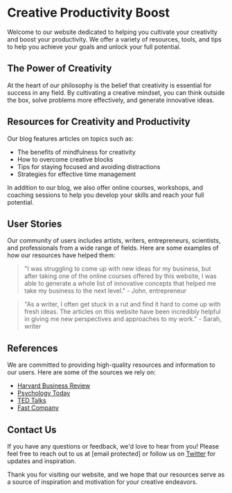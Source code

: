 <!--font:Montserrat-->

# Creative Productivity Boost

Welcome to our website dedicated to helping you cultivate your creativity and boost your productivity. We offer a variety of resources, tools, and tips to help you achieve your goals and unlock your full potential.

## The Power of Creativity

At the heart of our philosophy is the belief that creativity is essential for success in any field. By cultivating a creative mindset, you can think outside the box, solve problems more effectively, and generate innovative ideas.

## Resources for Creativity and Productivity

Our blog features articles on topics such as:

- The benefits of mindfulness for creativity
- How to overcome creative blocks
- Tips for staying focused and avoiding distractions
- Strategies for effective time management

In addition to our blog, we also offer online courses, workshops, and coaching sessions to help you develop your skills and reach your full potential.

## User Stories

Our community of users includes artists, writers, entrepreneurs, scientists, and professionals from a wide range of fields. Here are some examples of how our resources have helped them:

> "I was struggling to come up with new ideas for my business, but after taking one of the online courses offered by this website, I was able to generate a whole list of innovative concepts that helped me take my business to the next level." - John, entrepreneur

> "As a writer, I often get stuck in a rut and find it hard to come up with fresh ideas. The articles on this website have been incredibly helpful in giving me new perspectives and approaches to my work." - Sarah, writer

## References

We are committed to providing high-quality resources and information to our users. Here are some of the sources we rely on:

- [Harvard Business Review](#)
- [Psychology Today](#)
- [TED Talks](#)
- [Fast Company](#)

## Contact Us

If you have any questions or feedback, we'd love to hear from you! Please feel free to reach out to us at [email protected] or follow us on [Twitter](#) for updates and inspiration.

Thank you for visiting our website, and we hope that our resources serve as a source of inspiration and motivation for your creative endeavors.

<!--

Write me content for website with wallpaper which alt text is:

"A pattern of interconnected nodes and lines resembling a neural network"

The name/title of the page should not be 1:1 copy of the alt text but rather a real content of the website which is using this wallpaper.

- Use markdown format 
- Start with heading
- Heading should be short and concise
- The content should look like a real website 
- The website should not be about the wallpaper, wallpaper is just a related background
- Heading should be contain work "wallpaper" or "background"
- Include real sections like references, contact, user stories, etc. use things relevant to the page purpose.
- Feel free to use structure like headings, bullets, numbering, blockquotes, paragraphs, horizontal lines, etc.
- You can use formatting like bold or _italic_
- You can include UTF-8 emojis
- Links should be only #hash anchors (and you can refer to the document itself)
- Do not include images


---


# Creative Mindset Wallpaper for Productivity and Inspiration

Welcome to our website dedicated to promoting a creative mindset for productivity and inspiration. Our site is designed to help individuals and teams achieve their goals by providing resources, tools, and tips for unlocking creativity and enhancing productivity.

## The Power of a Creative Mindset

At the heart of our philosophy is the belief that creativity is essential for success in any field. Whether you're an artist, entrepreneur, or scientist, cultivating a creative mindset can help you think outside the box, solve problems more effectively, and generate innovative ideas. Our wallpaper, featuring a pattern of interconnected nodes and lines resembling a neural network, serves as a visual reminder of the power of a creative mindset.

## Resources for Creativity and Productivity

We offer a range of resources to help you tap into your creativity and boost your productivity. Our blog features articles on topics such as:

- The benefits of mindfulness for creativity
- How to overcome creative blocks
- Tips for staying focused and avoiding distractions
- Strategies for effective time management

In addition to our blog, we also offer online courses, workshops, and coaching sessions to help you develop your skills and reach your full potential.

## User Stories

Our community of users includes artists, writers, entrepreneurs, scientists, and professionals from a wide range of fields. Here are some examples of how our resources have helped them:

> "I was struggling to come up with new ideas for my business, but after taking one of the online courses offered by this website, I was able to generate a whole list of innovative concepts that helped me take my business to the next level." - John, entrepreneur

> "As a writer, I often get stuck in a rut and find it hard to come up with fresh ideas. The articles on this website have been incredibly helpful in giving me new perspectives and approaches to my work." - Sarah, writer

## References

We are committed to providing high-quality resources and information to our users. Here are some of the sources we rely on:

- [Harvard Business Review](#)
- [Psychology Today](#)
- [TED Talks](#)
- [Fast Company](#)

## Contact Us

If you have any questions or feedback, we'd love to hear from you! Please feel free to reach out to us at [email protected] or follow us on [Twitter](#) for updates and inspiration.

Thank you for visiting our website, and we hope that our wallpaper serves as a source of inspiration and motivation for your creative endeavors.


---


Heading should not include word "wallpaper". The website should not be about the wallpaper itself, wallpaper is just a related background, rewrite whole content.


---


# Unlock Your Creative Potential with Our Productivity and Inspiration Website

Welcome to our website dedicated to helping individuals and teams unlock their creative potential for enhanced productivity and inspiration. Our site offers a variety of resources, tools, and tips to help you cultivate a creative mindset and achieve your goals.

## The Power of Creativity

At the heart of our philosophy is the belief that creativity is essential for success in any field. Whether you're an artist, entrepreneur, or scientist, cultivating a creative mindset can help you think outside the box, solve problems more effectively, and generate innovative ideas.

## Resources for Creativity and Productivity

We offer a range of resources to help you tap into your creativity and boost your productivity. Our blog features articles on topics such as:

- The benefits of mindfulness for creativity
- How to overcome creative blocks
- Tips for staying focused and avoiding distractions
- Strategies for effective time management

In addition to our blog, we also offer online courses, workshops, and coaching sessions to help you develop your skills and reach your full potential.

## User Stories

Our community of users includes artists, writers, entrepreneurs, scientists, and professionals from a wide range of fields. Here are some examples of how our resources have helped them:

> "I was struggling to come up with new ideas for my business, but after taking one of the online courses offered by this website, I was able to generate a whole list of innovative concepts that helped me take my business to the next level." - John, entrepreneur

> "As a writer, I often get stuck in a rut and find it hard to come up with fresh ideas. The articles on this website have been incredibly helpful in giving me new perspectives and approaches to my work." - Sarah, writer

## References

We are committed to providing high-quality resources and information to our users. Here are some of the sources we rely on:

- [Harvard Business Review](#)
- [Psychology Today](#)
- [TED Talks](#)
- [Fast Company](#)

## Contact Us

If you have any questions or feedback, we'd love to hear from you! Please feel free to reach out to us at [email protected] or follow us on [Twitter](#) for updates and inspiration.

Thank you for visiting our website, and we hope that our interconnected nodes and lines resembling a neural network serve as a source of inspiration and motivation for your creative endeavors.


---


Heading is too long, rewrite whole content.


---


# Unlock Your Creative Potential with Our Inspiration and Productivity Resources

Welcome to our website dedicated to helping individuals and teams unlock their creative potential for enhanced productivity and inspiration. We offer a variety of resources, tools, and tips to help you cultivate a creative mindset and achieve your goals.

## The Power of Creativity

At the heart of our philosophy is the belief that creativity is essential for success in any field. Cultivating a creative mindset can help you think outside the box, solve problems more effectively, and generate innovative ideas.

## Resources for Creativity and Productivity

Our blog features articles on topics such as:

- The benefits of mindfulness for creativity
- How to overcome creative blocks
- Tips for staying focused and avoiding distractions
- Strategies for effective time management

In addition to our blog, we also offer online courses, workshops, and coaching sessions to help you develop your skills and reach your full potential.

## User Stories

Our community of users includes artists, writers, entrepreneurs, scientists, and professionals from a wide range of fields. Here are some examples of how our resources have helped them:

> "I was struggling to come up with new ideas for my business, but after taking one of the online courses offered by this website, I was able to generate a whole list of innovative concepts that helped me take my business to the next level." - John, entrepreneur

> "As a writer, I often get stuck in a rut and find it hard to come up with fresh ideas. The articles on this website have been incredibly helpful in giving me new perspectives and approaches to my work." - Sarah, writer

## References

We are committed to providing high-quality resources and information to our users. Here are some of the sources we rely on:

- [Harvard Business Review](#)
- [Psychology Today](#)
- [TED Talks](#)
- [Fast Company](#)

## Contact Us

If you have any questions or feedback, we'd love to hear from you! Please feel free to reach out to us at [email protected] or follow us on [Twitter](#) for updates and inspiration.

Thank you for visiting our website, and we hope that our resources serve as a source of inspiration and motivation for your creative endeavors.


---


Heading is too long, rewrite whole content.


---


# Cultivate Your Creativity and Boost Your Productivity with Our Resources

Welcome to our website dedicated to helping you cultivate your creativity and boost your productivity. We offer a variety of resources, tools, and tips to help you achieve your goals and unlock your full potential.

## The Power of Creativity

At the heart of our philosophy is the belief that creativity is essential for success in any field. By cultivating a creative mindset, you can think outside the box, solve problems more effectively, and generate innovative ideas.

## Resources for Creativity and Productivity

Our blog features articles on topics such as:

- The benefits of mindfulness for creativity
- How to overcome creative blocks
- Tips for staying focused and avoiding distractions
- Strategies for effective time management

In addition to our blog, we also offer online courses, workshops, and coaching sessions to help you develop your skills and reach your full potential.

## User Stories

Our community of users includes artists, writers, entrepreneurs, scientists, and professionals from a wide range of fields. Here are some examples of how our resources have helped them:

> "I was struggling to come up with new ideas for my business, but after taking one of the online courses offered by this website, I was able to generate a whole list of innovative concepts that helped me take my business to the next level." - John, entrepreneur

> "As a writer, I often get stuck in a rut and find it hard to come up with fresh ideas. The articles on this website have been incredibly helpful in giving me new perspectives and approaches to my work." - Sarah, writer

## References

We are committed to providing high-quality resources and information to our users. Here are some of the sources we rely on:

- [Harvard Business Review](#)
- [Psychology Today](#)
- [TED Talks](#)
- [Fast Company](#)

## Contact Us

If you have any questions or feedback, we'd love to hear from you! Please feel free to reach out to us at [email protected] or follow us on [Twitter](#) for updates and inspiration.

Thank you for visiting our website, and we hope that our resources serve as a source of inspiration and motivation for your creative endeavors.


---


Write me a Google font which is best fitting for the website.

Pick from the list:
- Exo 2
- Lobster
- Alegreya
- Dancing Script
- IBM Plex Sans
- Raleway
- Lato
- Orbitron
- Montserrat
- Roboto
- Poppins
- Great Vibes
- Futura
- Barlow Condensed
- Open Sans
- Inter
- Playfair Display


Write just the font name nothing else.


---


I recommend using the "Montserrat" font for your website.

-->
